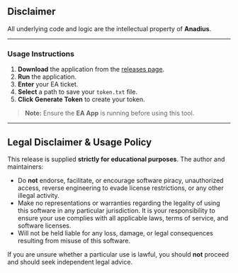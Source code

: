 ## Disclaimer  
All underlying code and logic are the intellectual property of **Anadius**.  

---
###  Usage Instructions  
1. **Download** the application from the [releases page](https://github.com/xacgbeta/EA-Ticket/releases/download/EATicket/EATicket.exe).  
2. **Run** the application.  
3. **Enter** your EA ticket.  
4. **Select** a path to save your `token.txt` file.  
5. **Click** **Generate Token** to create your token.  

> **Note:** Ensure the **EA App** is running before using this tool.
---
## Legal Disclaimer & Usage Policy
This release is supplied **strictly for educational purposes**. The author and maintainers:

- Do **not** endorse, facilitate, or encourage software piracy, unauthorized access, reverse engineering to evade license restrictions, or any other illegal activity.
- Make no representations or warranties regarding the legality of using this software in any particular jurisdiction. It is your responsibility to ensure your use complies with all applicable laws, terms of service, and software licenses.
- Will not be held liable for any loss, damage, or legal consequences resulting from misuse of this software.

If you are unsure whether a particular use is lawful, you should **not** proceed and should seek independent legal advice.
